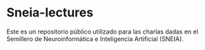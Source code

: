 # Sneia-lectures
Este es un repositorio público utilizado para las charlas dadas en el Semillero de Neuroinformática e Inteligencia Artificial (SNEIA).
